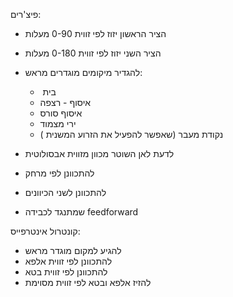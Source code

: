 

פיצ'רים:
- הציר הראשון יזוז לפי זווית 0-90 מעלות
- הציר השני יזוז לפי זווית 0-180 מעלות
- להגדיר מיקומים מוגדרים מראש:
	-  בית
	- איסוף - רצפה
	- איסוף סורס
	- ירי מצמוד
	- נקודת מעבר (שאפשר להפעיל את הזרוע המשנית )

- לדעת לאן השוטר מכוון מזווית אבסולוטית
- להתכוונן לפי מרחק 
- להתכוונן לשני הכיוונים
- שמתנגד לכבידה feedforward 


קונטרול אינטרפייס:
- להגיע למקום מוגדר מראש
- להתכוונן לפי זווית אלפא
- להתכוונן לפי זווית בטא
- להזיז אלפא ובטא לפי זווית מסוימת